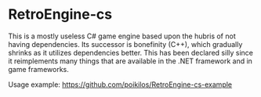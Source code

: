 # RetroEngine-cs
This is a mostly useless C# game engine based upon the hubris of not having dependencies. Its successor is bonefinity (C++), which gradually shrinks as it utilizes dependencies better. This has been declared silly since it reimplements many things that are available in the .NET framework and in game frameworks.

Usage example: https://github.com/poikilos/RetroEngine-cs-example

